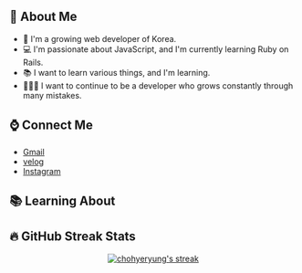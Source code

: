 ## 🤠 About Me 
- 🐣 I'm a growing web developer of Korea.
- 💻 I'm passionate about JavaScript, and I'm currently learning Ruby on Rails.
- 📚 I want to learn various things, and I'm learning.
- 👩🏻‍🔧 I want to continue to be a developer who grows constantly through many mistakes.

## ⌚ Connect Me
- [Gmail](chohyeryungcho@gmail.com)
- [velog](https://velog.io/@boori)
- [Instagram](https://www.instagram.com/?hl=ko)

## 📚 Learning About


## 🔥 GitHub Streak Stats
<p align="center">
    <a href="https://github.com/DenverCoder1/github-readme-streak-stats">
    <img title="🔥 Get streak stats for your profile at git.io/streak-stats" alt="chohyeryung's streak" src="https://github-readme-streak-stats.herokuapp.com/?user=chohyeryung&hide_border=true&theme=vue"/>
  </a>
</p>
